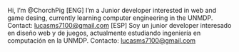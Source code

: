 Hi, I’m @ChorchPig 
[ENG] I’m a Junior developer interested in web and game desing, currently learning computer engineering in the UNMDP. Contact:
lucasms7100@gmail.com 
[ESP] Soy un junior developer interesado en diseño web y de juegos, actualmente estudiando ingeniería en computación en la UNMDP. Contacto: lucasms7100@gmail.com 
